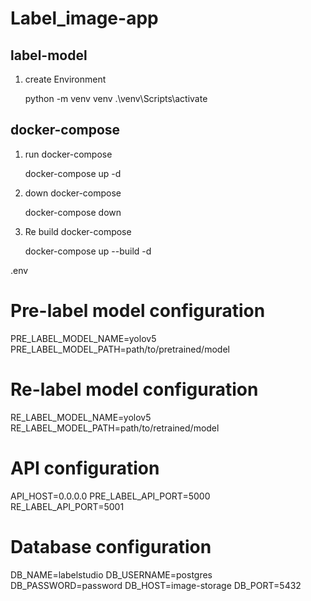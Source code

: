 # Label_image-app

## label-model

1. create Environment

   python -m venv venv
   .\venv\Scripts\activate

## docker-compose

1. run docker-compose

   docker-compose up -d

2. down docker-compose

   docker-compose down

3. Re build docker-compose

   docker-compose up --build -d

.env

# Pre-label model configuration

PRE_LABEL_MODEL_NAME=yolov5
PRE_LABEL_MODEL_PATH=path/to/pretrained/model

# Re-label model configuration

RE_LABEL_MODEL_NAME=yolov5
RE_LABEL_MODEL_PATH=path/to/retrained/model

# API configuration

API_HOST=0.0.0.0
PRE_LABEL_API_PORT=5000
RE_LABEL_API_PORT=5001

# Database configuration

DB_NAME=labelstudio
DB_USERNAME=postgres
DB_PASSWORD=password
DB_HOST=image-storage
DB_PORT=5432
